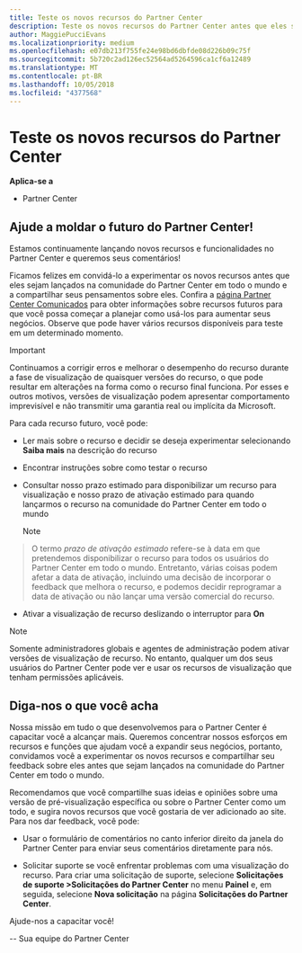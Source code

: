 ```yaml
---
title: Teste os novos recursos do Partner Center
description: Teste os novos recursos do Partner Center antes que eles sejam lançados e conte-nos sua opinião. Ajude a moldar o futuro do Partner Center!
author: MaggiePucciEvans
ms.localizationpriority: medium
ms.openlocfilehash: e07db213f755fe24e98bd6dbfde08d226b09c75f
ms.sourcegitcommit: 5b720c2ad126ec52564ad5264596ca1cf6a12489
ms.translationtype: MT
ms.contentlocale: pt-BR
ms.lasthandoff: 10/05/2018
ms.locfileid: "4377568"
---
```

# <a name="test-drive-new-partner-center-features"></a>Teste os novos recursos do Partner Center

**Aplica-se a**

- Partner Center

## <a name="help-shape-the-future-of-partner-center"></a>Ajude a moldar o futuro do Partner Center!

Estamos continuamente lançando novos recursos e funcionalidades no Partner Center e queremos seus comentários! 

Ficamos felizes em convidá-lo a experimentar os novos recursos antes que eles sejam lançados na comunidade do Partner Center em todo o mundo e a compartilhar seus pensamentos sobre eles. Confira a [página Partner Center Comunicados](https://partnercenter.microsoft.com/pcv/announcements) para obter informações sobre recursos futuros para que você possa começar a planejar como usá-los para aumentar seus negócios. Observe que pode haver vários recursos disponíveis para teste em um determinado momento.

> [!IMPORTANT]  
> Continuamos a corrigir erros e melhorar o desempenho do recurso durante a fase de visualização de quaisquer versões do recurso, o que pode resultar em alterações na forma como o recurso final funciona. Por esses e outros motivos, versões de visualização podem apresentar comportamento imprevisível e não transmitir uma garantia real ou implícita da Microsoft.

Para cada recurso futuro, você pode:

-   Ler mais sobre o recurso e decidir se deseja experimentar selecionando **Saiba mais** na descrição do recurso 

-   Encontrar instruções sobre como testar o recurso

-   Consultar nosso prazo estimado para disponibilizar um recurso para visualização e nosso prazo de ativação estimado para quando lançarmos o recurso na comunidade do Partner Center em todo o mundo 

    > [!NOTE]  
>  O termo *prazo de ativação estimado* refere-se à data em que pretendemos disponibilizar o recurso para todos os usuários do Partner Center em todo o mundo. Entretanto, várias coisas podem afetar a data de ativação, incluindo uma decisão de incorporar o feedback que melhora o recurso, e podemos decidir reprogramar a data de ativação ou não lançar uma versão comercial do recurso.  

-   Ativar a visualização de recurso deslizando o interruptor para **On**

> [!NOTE]  
>  Somente administradores globais e agentes de administração podem ativar versões de visualização de recurso. No entanto, qualquer um dos seus usuários do Partner Center pode ver e usar os recursos de visualização que tenham permissões aplicáveis.
 
## <a name="tell-us-what-you-think"></a>Diga-nos o que você acha

Nossa missão em tudo o que desenvolvemos para o Partner Center é capacitar você a alcançar mais. Queremos concentrar nossos esforços em recursos e funções que ajudam você a expandir seus negócios, portanto, convidamos você a experimentar os novos recursos e compartilhar seu feedback sobre eles antes que sejam lançados na comunidade do Partner Center em todo o mundo. 

Recomendamos que você compartilhe suas ideias e opiniões sobre uma versão de pré-visualização específica ou sobre o Partner Center como um todo, e sugira novos recursos que você gostaria de ver adicionado ao site. Para nos dar feedback, você pode:  

-   Usar o formulário de comentários no canto inferior direito da janela do Partner Center para enviar seus comentários diretamente para nós. 

-   Solicitar suporte se você enfrentar problemas com uma visualização do recurso. Para criar uma solicitação de suporte, selecione **Solicitações de suporte >Solicitações do Partner Center** no menu **Painel** e, em seguida, selecione **Nova solicitação** na página **Solicitações do Partner Center**.

Ajude-nos a capacitar você!

-- Sua equipe do Partner Center

